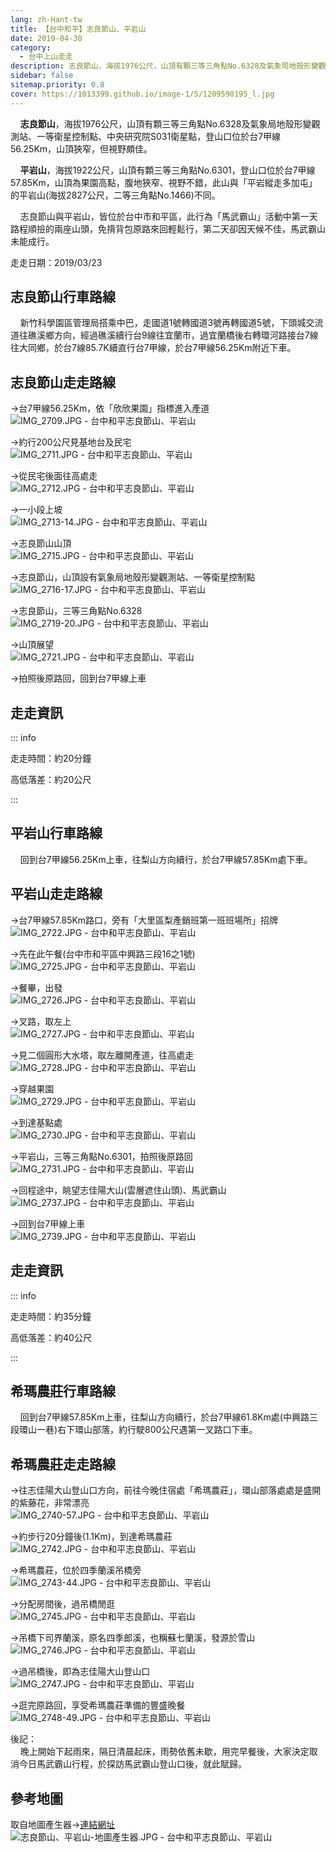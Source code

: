 ```yaml
---
lang: zh-Hant-tw
title: 【台中和平】志良節山、平岩山
date: 2019-04-30
category: 
  - 台中上山走走
description: 志良節山，海拔1976公尺，山頂有顆三等三角點No.6328及氣象局地殼形變觀測站、一等衛星控制點、中央研究院S031衛星點，登山口位於台7甲線56.25Km，山頂狹窄，但視野頗佳。 平岩山，海拔1922公尺，山頂有顆三等三角點No.6301，登山口位於台7甲線57.85Km，山頂為果園高點，腹地狹窄、視野不錯，此山與「平岩縱走多加屯」的平岩山(海拔2827公尺，二等三角點No.1466)不同。 志良節山與平岩山，皆位於台中市和平區，此行為「馬武霸山」活動中第一天路程順撿的兩座山頭，免揹背包原路來回輕鬆行，第二天卻因天候不佳，馬武霸山未能成行。
sidebar: false
sitemap.priority: 0.8
cover: https://1013399.github.io/image-1/5/1209590195_l.jpg
---
```


    **志良節山**，海拔1976公尺，山頂有顆三等三角點No.6328及氣象局地殼形變觀測站、一等衛星控制點、中央研究院S031衛星點，登山口位於台7甲線56.25Km，山頂狹窄，但視野頗佳。  

    **平岩山**，海拔1922公尺，山頂有顆三等三角點No.6301，登山口位於台7甲線57.85Km，山頂為果園高點，腹地狹窄、視野不錯，此山與「平岩縱走多加屯」的平岩山(海拔2827公尺，二等三角點No.1466)不同。 


<!-- more -->

    志良節山與平岩山，皆位於台中市和平區，此行為「馬武霸山」活動中第一天路程順撿的兩座山頭，免揹背包原路來回輕鬆行，第二天卻因天候不佳，馬武霸山未能成行。

走走日期：2019/03/23

## 志良節山行車路線
    新竹科學園區管理局搭乘中巴，走國道1號轉國道3號再轉國道5號，下頭城交流道往礁溪鄉方向，經過礁溪續行台9線往宜蘭市，過宜蘭橋後右轉環河路接台7線往大同鄉，於台7線85.7K續直行台7甲線，於台7甲線56.25Km附近下車。

## 志良節山走走路線
→台7甲線56.25Km，依「欣欣果園」指標進入產道  
![IMG_2709.JPG - 台中和平志良節山、平岩山](https://1013399.github.io/image-1/5/1209590388_l.jpg)

→約行200公尺見基地台及民宅  
![IMG_2711.JPG - 台中和平志良節山、平岩山](https://1013399.github.io/image-1/5/1209590193_l.jpg)

→從民宅後面往高處走  
![IMG_2712.JPG - 台中和平志良節山、平岩山](https://1013399.github.io/image-1/5/1209591366_l.jpg)

→一小段上坡  
![IMG_2713-14.JPG - 台中和平志良節山、平岩山](https://1013399.github.io/image-1/5/1209590488_l.jpg)

→志良節山山頂  
![IMG_2715.JPG - 台中和平志良節山、平岩山](https://1013399.github.io/image-1/5/1209591465_l.jpg)

→志良節山，山頂設有氣象局地殼形變觀測站、一等衛星控制點  
![IMG_2716-17.JPG - 台中和平志良節山、平岩山](https://1013399.github.io/image-1/5/1209591665_l.jpg)

→志良節山，三等三角點No.6328  
![IMG_2719-20.JPG - 台中和平志良節山、平岩山](https://1013399.github.io/image-1/5/1209590968_l.jpg)

→山頂展望  
![IMG_2721.JPG - 台中和平志良節山、平岩山](https://1013399.github.io/image-1/5/1209590195_l.jpg)

→拍照後原路回，回到台7甲線上車

## 走走資訊
::: info

走走時間：約20分鐘

高低落差：約20公尺

:::

## 平岩山行車路線
    回到台7甲線56.25Km上車，往梨山方向續行，於台7甲線57.85Km處下車。

## 平岩山走走路線
→台7甲線57.85Km路口，旁有「大里區梨產銷班第一班班場所」招牌  
![IMG_2722.JPG - 台中和平志良節山、平岩山](https://1013399.github.io/image-1/5/1209589902_l.jpg)

→先在此午餐(台中市和平區中興路三段16之1號)  
![IMG_2725.JPG - 台中和平志良節山、平岩山](https://1013399.github.io/image-1/5/1209590196_l.jpg)

→餐畢，出發  
![IMG_2726.JPG - 台中和平志良節山、平岩山](https://1013399.github.io/image-1/5/1209590492_l.jpg)

→叉路，取左上  
![IMG_2727.JPG - 台中和平志良節山、平岩山](https://1013399.github.io/image-1/5/1209590670_l.jpg)

→見二個圓形大水塔，取左離開產道，往高處走  
![IMG_2728.JPG - 台中和平志良節山、平岩山](https://1013399.github.io/image-1/5/1209590197_l.jpg)

→穿越果園  
![IMG_2729.JPG - 台中和平志良節山、平岩山](https://1013399.github.io/image-1/5/1209590198_l.jpg)

→到達基點處  
![IMG_2730.JPG - 台中和平志良節山、平岩山](https://1013399.github.io/image-1/5/1209590076_l.jpg)

→平岩山，三等三角點No.6301，拍照後原路回  
![IMG_2731.JPG - 台中和平志良節山、平岩山](https://1013399.github.io/image-1/5/1209590077_l.jpg)

→回程途中，眺望志佳陽大山(雲層遮住山頭)、馬武霸山  
![IMG_2737.JPG - 台中和平志良節山、平岩山](https://1013399.github.io/image-1/5/1209591866_l.jpg)

→回到台7甲線上車  
![IMG_2739.JPG - 台中和平志良節山、平岩山](https://1013399.github.io/image-1/5/1209591266_l.jpg)

## 走走資訊
::: info

走走時間：約35分鐘

高低落差：約40公尺

:::

## 希瑪農莊行車路線
    回到台7甲線57.85Km上車，往梨山方向續行，於台7甲線61.8Km處(中興路三段環山一巷)右下環山部落，約行駛800公尺遇第一叉路口下車。

## 希瑪農莊走走路線
→往志佳陽大山登山口方向，前往今晚住宿處「希瑪農莊」，環山部落處處是盛開的紫藤花，非常漂亮  
![IMG_2740-57.JPG - 台中和平志良節山、平岩山](https://1013399.github.io/image-1/5/1209591267_l.jpg)

→約步行20分鐘後(1.1Km)，到達希瑪農莊  
![IMG_2742.JPG - 台中和平志良節山、平岩山](https://1013399.github.io/image-1/5/1209591268_l.jpg)

→希瑪農莊，位於四季蘭溪吊橋旁  
![IMG_2743-44.JPG - 台中和平志良節山、平岩山](https://1013399.github.io/image-1/5/1209591568_l.jpg)

→分配房間後，過吊橋閒逛  
![IMG_2745.JPG - 台中和平志良節山、平岩山](https://1013399.github.io/image-1/5/1209591368_l.jpg)

→吊橋下司界蘭溪，原名四季郎溪，也稱蘇七蘭溪，發源於雪山  
![IMG_2746.JPG - 台中和平志良節山、平岩山](https://1013399.github.io/image-1/5/1209590583_l.jpg)

→過吊橋後，即為志佳陽大山登山口  
![IMG_2747.JPG - 台中和平志良節山、平岩山](https://1013399.github.io/image-1/5/1209590671_l.jpg)

→逛完原路回，享受希瑪農莊準備的豐盛晚餐  
![IMG_2748-49.JPG - 台中和平志良節山、平岩山](https://1013399.github.io/image-1/5/1209590672_l.jpg)

後記：  
    晚上開始下起雨來，隔日清晨起床，雨勢依舊未歇，用完早餐後，大家決定取消今日馬武霸山行程，於探訪馬武霸山登山口後，就此賦歸。


## 參考地圖

取自地圖產生器→[連結網址](https://map.happyman.idv.tw/)  
![志良節山、平岩山-地圖產生器.JPG - 台中和平志良節山、平岩山](https://1013399.github.io/image-1/5/1209590584_l.jpg)